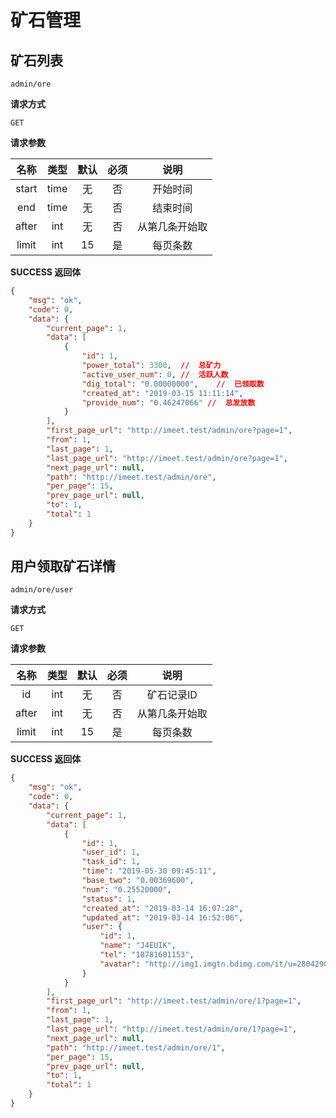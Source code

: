 # 矿石管理

## 矿石列表

`admin/ore`

**请求方式**

`GET`

**请求参数**

|  名称  |  类型  | 默认 | 必须 |         说明         |
| :----: | :----: | :--: | :--: | :------------------: |
|  start |   time |  无  |  否  |         开始时间         |
|   end  |   time |  无  |  否  |       结束时间        |
| after  |  int   |  无  |  否  |       从第几条开始取       |
| limit  |  int   |  15  |  是 |       每页条数       |

**SUCCESS 返回体**

```json
{
    "msg": "ok",
    "code": 0,
    "data": {
        "current_page": 1,
        "data": [
            {
                "id": 1,
                "power_total": 3300,  //  总矿力
                "active_user_num": 0, //  活跃人数
                "dig_total": "0.00000000",    //  已领取数
                "created_at": "2019-03-15 11:11:14",
                "provide_num": "0.46247066" //  总发放数
            }
        ],
        "first_page_url": "http://imeet.test/admin/ore?page=1",
        "from": 1,
        "last_page": 1,
        "last_page_url": "http://imeet.test/admin/ore?page=1",
        "next_page_url": null,
        "path": "http://imeet.test/admin/ore",
        "per_page": 15,
        "prev_page_url": null,
        "to": 1,
        "total": 1
    }
}
```

## 用户领取矿石详情

`admin/ore/user`

**请求方式**

`GET`

**请求参数**

|  名称  |  类型  | 默认 | 必须 |         说明         |
| :----: | :----: | :--: | :--: | :------------------: |
|  id    |   int |  无  |  否  |         矿石记录ID         |
| after  |  int   |  无  |  否  |       从第几条开始取       |
| limit  |  int   |  15  |  是 |       每页条数       |

**SUCCESS 返回体**

```json
{
    "msg": "ok",
    "code": 0,
    "data": {
        "current_page": 1,
        "data": [
            {
                "id": 1,
                "user_id": 1,
                "task_id": 1,
                "time": "2019-05-30 09:45:11",
                "base_two": "0.00369600",
                "num": "0.25520000",
                "status": 1,
                "created_at": "2019-03-14 16:07:28",
                "updated_at": "2019-03-14 16:52:06",
                "user": {
                    "id": 1,
                    "name": "J4EUIK",
                    "tel": "18781601153",
                    "avatar": "http://img1.imgtn.bdimg.com/it/u=2804290436,296747495&fm=26&gp=0.jpg"
                }
            }
        ],
        "first_page_url": "http://imeet.test/admin/ore/1?page=1",
        "from": 1,
        "last_page": 1,
        "last_page_url": "http://imeet.test/admin/ore/1?page=1",
        "next_page_url": null,
        "path": "http://imeet.test/admin/ore/1",
        "per_page": 15,
        "prev_page_url": null,
        "to": 1,
        "total": 1
    }
}
```